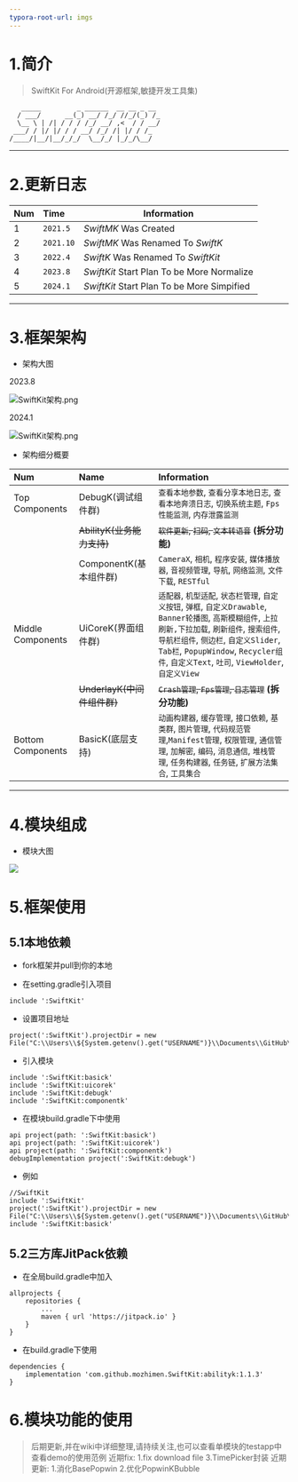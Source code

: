 ```yaml
---
typora-root-url: imgs
---
```


# 1.简介

> SwiftKit For Android(开源框架,敏捷开发工具集)

```
   _____         _ ______  __ __ _ __ 
  / ___/      __(_) __/ /_/ //_/(_) /_
  \__ \ | /| / / / /_/ __/ ,<  / / __/
 ___/ / |/ |/ / / __/ /_/ /| |/ / /_  
/____/|__/|__/_/_/  \__/_/ |_/_/\__/  
```

***

# 2.更新日志

| Num | Time      | Information                |
|:--- |:--------- | ------------------------------------------ |
| 1   | `2021.5`  | *SwiftMK* Was Created      |
| 2   | `2021.10` | *SwiftMK* Was Renamed To *SwiftK*          |
| 3   | `2022.4`  | *SwiftK* Was Renamed To *SwiftKit*         |
| 4   | `2023.8`  | *SwiftKit* Start Plan To be More Normalize |
| 5   | `2024.1`  | *SwiftKit* Start Plan To be More Simpified |

***

# 3.框架架构

- 架构大图

2023.8

![SwiftKit架构.png](https://github.com/mozhimen/SwiftKit/blob/master/imgs/SwiftKit%E6%9E%B6%E6%9E%84.png)

2024.1

![SwiftKit架构.png](https://github.com/mozhimen/SwiftKit/blob/master/imgs/SwiftKit%E6%9E%B6%E6%9E%84.png)

- 架构细分概要

| Num | Name                  | Information                                                                                                                                                                                                               |
|:-- |:----------------------|:--------------------------------------------------------------------------------------------------------------------------------------------------------------------------------------------------------------------------|
| Top Components    | DebugK(调试组件群)         | `查看本地参数`, `查看分享本地日志`, `查看本地奔溃日志`, `切换系统主题`, `Fps性能监测`, `内存泄露监测`                                                                                                                                                           |
|   | ~~AbilityK(业务能力支持)~~  | ~~`软件更新`, `扫码`, `文本转语音`~~ **(拆分功能)**                                                                                                                                                                                      |
|   | ComponentK(基本组件群)     | `CameraX`, `相机`, `程序安装`, `媒体播放器`, `音视频管理`, `导航`, `网络监测`, `文件下载`, `RESTful`                                                                                                                                                |
| Middle Components | UiCoreK(界面组件群)        | `适配器`, `机型适配`, `状态栏管理`, `自定义按钮`, `弹框`, `自定义Drawable`, `Banner轮播图`, `高斯模糊组件`, `上拉刷新,下拉加载`,  `刷新组件`, `搜索组件`, `导航栏组件`, `侧边栏`,     `自定义Slider`, `Tab栏`, `PopupWindow`, `Recycler组件`, `自定义Text`, `吐司`, `ViewHolder`, `自定义View` |
|   | ~~UnderlayK(中间件组件群)~~ | ~~`Crash管理`, `Fps管理`, `日志管理`~~ **(拆分功能)**                                                                                                                                                                                     |
| Bottom Components | BasicK(底层支持)          | `动画构建器`, `缓存管理`, `接口依赖`, `基类群`, `图片管理`, `代码规范管理`,`Manifest管理`, `权限管理`, `通信管理`, `加解密`, `编码`, `消息通信`, `堆栈管理`, `任务构建器`,     `任务链`, `扩展方法集合`, `工具集合`                                                                          |

***

# 4.模块组成

- 模块大图

![](https://github.com/mozhimen/SwiftKit/blob/master/imgs/modules.png)

# 5.框架使用

## 5.1本地依赖

- fork框架并pull到你的本地

- 在setting.gradle引入项目

```
include ':SwiftKit'
```

- 设置项目地址

```
project(':SwiftKit').projectDir = new File("C:\\Users\\${System.getenv().get("USERNAME")}\\Documents\\GitHub\\SwiftKit")
```

- 引入模块

```
include ':SwiftKit:basick'
include ':SwiftKit:uicorek'
include ':SwiftKit:debugk'
include ':SwiftKit:componentk'
```

- 在模块build.gradle下中使用

```
api project(path: ':SwiftKit:basick')
api project(path: ':SwiftKit:uicorek')
api project(path: ':SwiftKit:componentk')
debugImplementation project(':SwiftKit:debugk')
```

- 例如

```
//SwiftKit
include ':SwiftKit'
project(':SwiftKit').projectDir = new File("C:\\Users\\${System.getenv().get("USERNAME")}\\Documents\\GitHub\\SwiftKit")
include ':SwiftKit:basick'
```

## 5.2三方库JitPack依赖

- 在全局build.gradle中加入

```
allprojects {
    repositories {
        ...
        maven { url 'https://jitpack.io' }
    }
}
```

- 在build.gradle下使用

```
dependencies {
    implementation 'com.github.mozhimen.SwiftKit:abilityk:1.1.3'
}
```

# 6.模块功能的使用

> 后期更新,并在wiki中详细整理,请持续关注,也可以查看单模块的testapp中查看demo的使用范例
> 近期fix: 1.fix download file
> 3.TimePicker封装
> 近期更新: 1.消化BasePopwin
> 2.优化PopwinKBubble
